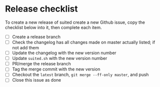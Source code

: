 # Release checklist

To create a new release of suited create a new Github issue, copy the
checklist below into it, then complete each item.

- [ ] Create a release branch
- [ ] Check the changelog has all changes made on master actually listed;
      if not add them
- [ ] Update the changelog with the new version number
- [ ] Update `suited.sh` with the new version number
- [ ] PR/merge the release branch
- [ ] Tag the merge commit with the new version
- [ ] Checkout the `latest` branch, `git merge --ff-only master`, and push
- [ ] Close this issue as done
